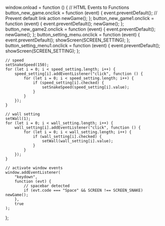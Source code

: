 window.onload = function () {
    // HTML Events to Functions
    button_new_game.onclick = function (event) {
        event.preventDefault(); // Prevent default link action
        newGame();
    };
    button_new_game1.onclick = function (event) {
        event.preventDefault();
        newGame();
    };
    button_new_game2.onclick = function (event) {
        event.preventDefault();
        newGame();
    };
    button_setting_menu.onclick = function (event) {
        event.preventDefault();
        showScreen(SCREEN_SETTING);
    };
    button_setting_menu1.onclick = function (event) {
        event.preventDefault();
        showScreen(SCREEN_SETTING);
    };

    // speed
    setSnakeSpeed(150);
    for (let i = 0; i < speed_setting.length; i++) {
        speed_setting[i].addEventListener("click", function () {
            for (let i = 0; i < speed_setting.length; i++) {
                if (speed_setting[i].checked) {
                    setSnakeSpeed(speed_setting[i].value);
                }
            }
        });
    }

    // wall setting
    setWall(1);
    for (let i = 0; i < wall_setting.length; i++) {
        wall_setting[i].addEventListener("click", function () {
            for (let i = 0; i < wall_setting.length; i++) {
                if (wall_setting[i].checked) {
                    setWall(wall_setting[i].value);
                }
            }
        });
    }

    // activate window events
    window.addEventListener(
        "keydown",
        function (evt) {
            // spacebar detected
            if (evt.code === "Space" && SCREEN !== SCREEN_SNAKE) newGame();
        },
        true
    );
};




<script>
    (function () {
        /* Attributes of Game */
        /////////////////////////////////////////////////////////////
        // Canvas & Context
        const canvas = document.getElementById("snake");
        const ctx = canvas.getContext("2d");

        // HTML Game IDs
        const SCREEN_SNAKE = 0;
        const screen_snake = document.getElementById("snake");
        const ele_score = document.getElementById("score_value");
        const speed_setting = document.getElementsByName("speed");
        const wall_setting = document.getElementsByName("wall");

        // HTML Screen IDs (div)
        const SCREEN_MENU = -1, SCREEN_GAME_OVER = 1, SCREEN_SETTING = 2;
        const screen_menu = document.getElementById("menu");
        const screen_game_over = document.getElementById("gameover");
        const screen_setting = document.getElementById("setting");

        // HTML Event IDs (a tags)
        const button_new_game = document.getElementById("new_game");
        const button_new_game1 = document.getElementById("new_game1");
        const button_new_game2 = document.getElementById("new_game2");
        const button_setting_menu = document.getElementById("setting_menu");
        const button_setting_menu1 = document.getElementById("setting_menu1");

        // Game Control
        const BLOCK = 10;   // size of block rendering
        let SCREEN = SCREEN_MENU;
        let snake;
        let snake_dir;
        let snake_next_dir;
        let snake_speed;
        let food = { x: 0, y: 0 };
        let score;
        let wall;

        // Food Image Setup
        const foodImage = new Image();
        foodImage.src = "/chasewebsite/images/360_F_197537431_bL6Gy5AbpxZyVNCzL421DJ1MoHiaq7YH.jpg";
        let foodImageLoaded = false;

        foodImage.onload = function () {
            foodImageLoaded = true;
            console.log("Food image loaded successfully.");
        };

        foodImage.onerror = function () {
            console.error("Failed to load food image. Falling back to rectangle rendering.");
        };

        /* Display Control */
        /////////////////////////////////////////////////////////////
        let showScreen = function (screen_opt) {
            SCREEN = screen_opt;
            switch (screen_opt) {
                case SCREEN_SNAKE:
                    screen_snake.style.display = "block";
                    screen_menu.style.display = "none";
                    screen_setting.style.display = "none";
                    screen_game_over.style.display = "none";
                    break;
                case SCREEN_GAME_OVER:
                    screen_snake.style.display = "block";
                    screen_menu.style.display = "none";
                    screen_setting.style.display = "none";
                    screen_game_over.style.display = "block";
                    break;
                case SCREEN_SETTING:
                    screen_snake.style.display = "none";
                    screen_menu.style.display = "none";
                    screen_setting.style.display = "block";
                    screen_game_over.style.display = "none";
                    break;
            }
        };

        /* Dot for Food or Snake Part */
        /////////////////////////////////////////////////////////////
        let activeDot = function (x, y, isFood = false) {
            if (isFood && foodImageLoaded) {
                // Draw food as an image
                ctx.drawImage(foodImage, x * BLOCK, y * BLOCK, BLOCK, BLOCK);
            } else if (isFood) {
                // Fallback to red rectangle for food
                ctx.fillStyle = "red";
                ctx.fillRect(x * BLOCK, y * BLOCK, BLOCK, BLOCK);
            } else {
                // Draw snake as a brown rectangle
                ctx.fillStyle = "#964B00";
                ctx.fillRect(x * BLOCK, y * BLOCK, BLOCK, BLOCK);
            }
        };

        /* Random Food Placement */
        /////////////////////////////////////////////////////////////
        let addFood = function () {
            food.x = Math.floor(Math.random() * ((canvas.width / BLOCK) - 1));
            food.y = Math.floor(Math.random() * ((canvas.height / BLOCK) - 1));
            for (let i = 0; i < snake.length; i++) {
                if (checkBlock(food.x, food.y, snake[i].x, snake[i].y)) {
                    addFood();
                }
            }
        };

        /* Collision Detection */
        /////////////////////////////////////////////////////////////
        let checkBlock = function (x, y, _x, _y) {
            return (x === _x && y === _y);
        };

        /* Update Score */
        /////////////////////////////////////////////////////////////
        let altScore = function (score_val) {
            ele_score.innerHTML = String(score_val);
        };

        /* Main Loop */
        /////////////////////////////////////////////////////////////
        let mainLoop = function () {
            let _x = snake[0].x;
            let _y = snake[0].y;
            snake_dir = snake_next_dir;

            // Direction 0 - Up, 1 - Right, 2 - Down, 3 - Left
            switch (snake_dir) {
                case 0: _y--; break;
                case 1: _x++; break;
                case 2: _y++; break;
                case 3: _x--; break;
            }

            snake.pop(); // Remove tail
            snake.unshift({ x: _x, y: _y }); // Add new head

            // Wall Collision Check
            if (wall === 1) {
                if (_x < 0 || _x === canvas.width / BLOCK || _y < 0 || _y === canvas.height / BLOCK) {
                    showScreen(SCREEN_GAME_OVER);
                    return;
                }
            } else {
                // Wrap Around
                if (_x < 0) _x += canvas.width / BLOCK;
                if (_x >= canvas.width / BLOCK) _x -= canvas.width / BLOCK;
                if (_y < 0) _y += canvas.height / BLOCK;
                if (_y >= canvas.height / BLOCK) _y -= canvas.height / BLOCK;
            }

            // Self Collision
            for (let i = 1; i < snake.length; i++) {
                if (snake[0].x === snake[i].x && snake[0].y === snake[i].y) {
                    showScreen(SCREEN_GAME_OVER);
                    return;
                }
            }

            // Food Collision
            if (checkBlock(snake[0].x, snake[0].y, food.x, food.y)) {
                snake.push({ x: snake[0].x, y: snake[0].y });
                altScore(++score);
                addFood();
            }

            // Clear Canvas
            ctx.clearRect(0, 0, canvas.width, canvas.height);

            // Draw Snake
            for (let i = 0; i < snake.length; i++) {
                activeDot(snake[i].x, snake[i].y);
            }

            // Draw Food
            activeDot(food.x, food.y, true);

            setTimeout(mainLoop, snake_speed);
        };

        /* New Game */
        /////////////////////////////////////////////////////////////
        let newGame = function () {
            showScreen(SCREEN_SNAKE);
            screen_snake.focus();

            score = 0;
            altScore(score);

            snake = [{ x: 5, y: 5 }];
            snake_dir = 1;
            snake_next_dir = 1;

            addFood();
            mainLoop();
        };

        /* Initialization */
        /////////////////////////////////////////////////////////////
        window.onload = function () {
            button_new_game.onclick = newGame;
            button_new_game1.onclick = newGame;
            button_new_game2.onclick = newGame;

            setSnakeSpeed(100);
            setWall(1);
        };

        /* Utility Functions */
        /////////////////////////////////////////////////////////////
        let setSnakeSpeed = function (speed) {
            snake_speed = speed;
        };

        let setWall = function (wall_value) {
            wall = wall_value;
            screen_snake.style.borderColor = wall ? "#FFFFFF" : "#606060";
        };
    })();
</script>
